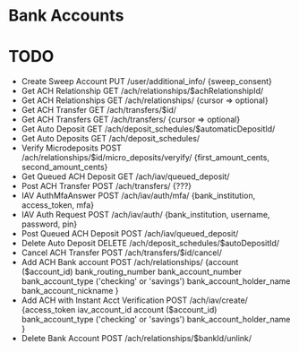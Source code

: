 # Bank Accounts


# TODO

- Create Sweep Account			PUT  /user/additional_info/ 		{sweep_consent}
- Get ACH Relationship			GET /ach/relationships/$achRelationshipId/
- Get ACH Relationships			GET /ach/relationships/				{cursor => optional}
- Get ACH Transfer				GET /ach/transfers/$id/
- Get ACH Transfers				GET /ach/transfers/					{cursor => optional}
- Get Auto Deposit				GET /ach/deposit_schedules/$automaticDepositId/
- Get Auto Deposits				GET /ach/deposit_schedules/
- Verify Microdeposits			POST /ach/relationships/$id/micro_deposits/veryify/	{first_amount_cents, second_amount_cents}
- Get Queued ACH Deposit		GET /ach/iav/queued_deposit/
- Post ACH Transfer				POST /ach/transfers/  											{???}
- IAV AuthMfaAnswer				POST /ach/iav/auth/mfa/					{bank_institution, access_token, mfa}
- IAV Auth Request				POST /ach/iav/auth/						{bank_institution, username, password, pin}
- Post Queued ACH Deposit		POST /ach/iav/queued_deposit/
- Delete Auto Deposit			DELETE /ach/deposit_schedules/$autoDepositId/
- Cancel ACH Transfer			POST /ach/transfers/$id/cancel/
- Add ACH Bank account			POST /ach/relationships/			{account ($account_id)
																	 bank_routing_number
																	 bank_account_number
																	 bank_account_type ('checking' or 'savings')
																	 bank_account_holder_name
																	 bank_account_nickname
																	}
- Add ACH with Instant Acct Verification	POST /ach/iav/create/				{access_token
																	 iav_account_id
																	 account ($account_id)
																	 bank_account_type ('checking' or 'savings')
																	 bank_account_holder_name
																	}
- Delete Bank Account			POST /ach/relationships/$bankId/unlink/
